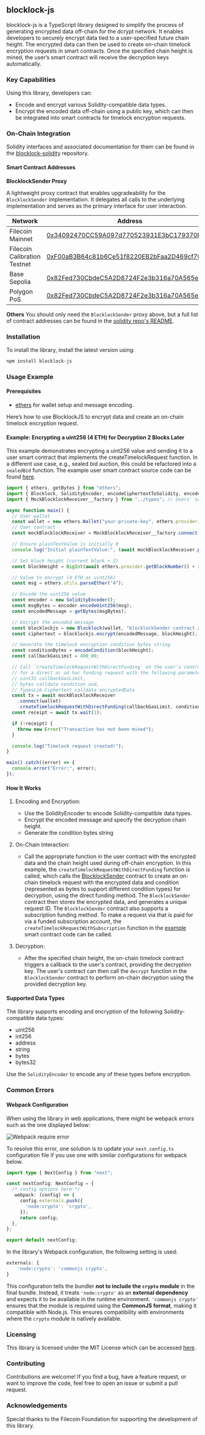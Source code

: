 ## blocklock-js

blocklock-js is a TypeScript library designed to simplify the process of generating encrypted data off-chain for the dcrypt network. It enables developers to securely encrypt data tied to a user-specified future chain height. The encrypted data can then be used to create on-chain timelock encryption requests in smart contracts. Once the specified chain height is mined, the user’s smart contract will receive the decryption keys automatically.


### Key Capabilities

Using this library, developers can:

* Encode and encrypt various Solidity-compatible data types.
* Encrypt the encoded data off-chain using a public key, which can then be integrated into smart contracts for timelock encryption requests.


### On-Chain Integration

Solidity interfaces and associated documentation for them can be found in the [blocklock-solidity](https://github.com/randa-mu/blocklock-solidity.git) repository.

#### Smart Contract Addresses

**BlocklockSender Proxy**

A lightweight proxy contract that enables upgradeability for the `BlocklockSender` implementation. It delegates all calls to the underlying implementation and serves as the primary interface for user interaction.

| Network                    | Address                                                                                                                     |
|----------------------------|-----------------------------------------------------------------------------------------------------------------------------|
| Filecoin Mainnet           | [0x34092470CC59A097d770523931E3bC179370B44b](https://filfox.info/en/address/0x34092470CC59A097d770523931E3bC179370B44b)     |
| Filecoin Calibration Testnet | [0xF00aB3B64c81b6Ce51f8220EB2bFaa2D469cf702](https://calibration.filfox.info/en/address/0xF00aB3B64c81b6Ce51f8220EB2bFaa2D469cf702) |
| Base Sepolia               | [0x82Fed730CbdeC5A2D8724F2e3b316a70A565e27e](https://sepolia.basescan.org/address/0x82Fed730CbdeC5A2D8724F2e3b316a70A565e27e) |
| Polygon PoS                | [0x82Fed730CbdeC5A2D8724F2e3b316a70A565e27e](https://polygonscan.com/address/0x82Fed730CbdeC5A2D8724F2e3b316a70A565e27e)    |

**Others**
You should only need the `BlocklockSender` proxy above, but a full list of contract addresses can be found in the [solidity repo's README](https://github.com/randa-mu/blocklock-solidity).


### Installation

To install the library, install the latest version using:

```sh
npm install blocklock-js
```



### Usage Example

#### Prerequisites

* [ethers](https://www.npmjs.com/package/ethers) for wallet setup and message encoding.


Here’s how to use BlocklockJS to encrypt data and create an on-chain timelock encryption request.

#### Example: Encrypting a uint256 (4 ETH) for Decryption 2 Blocks Later

This example demonstrates encrypting a uint256 value and sending it to a user smart contract that implements the createTimelockRequest function. In a different use case, e.g., sealed bid auction, this could be refactored into a `sealedBid` function.
The example user smart contract source code can be found [here](https://github.com/randa-mu/blocklock-solidity/blob/main/src/mocks/MockBlocklockReceiver.sol).

```js
import { ethers, getBytes } from "ethers";
import { Blocklock, SolidityEncoder, encodeCiphertextToSolidity, encodeCondition } from "blocklock-js";
import { MockBlocklockReceiver__factory } from "../types"; // Users' solidity contract TypeScript binding

async function main() {
  // User wallet
  const wallet = new ethers.Wallet("your-private-key", ethers.provider);
  // User contract
  const mockBlocklockReceiver = MockBlocklockReceiver__factory.connect("user blocklcok receiver contract address", wallet);

  // Ensure plainTextValue is initially 0
  console.log("Initial plainTextValue:", (await mockBlocklockReceiver.plainTextValue()).toString());

  // Set block height (current block + 2)
  const blockHeight = BigInt(await ethers.provider.getBlockNumber() + 2);

  // Value to encrypt (4 ETH as uint256)
  const msg = ethers.utils.parseEther("4");

  // Encode the uint256 value
  const encoder = new SolidityEncoder();
  const msgBytes = encoder.encodeUint256(msg);
  const encodedMessage = getBytes(msgBytes);

  // Encrypt the encoded message
  const blocklockjs = new Blocklock(wallet, "blocklockSender contract address");
  const ciphertext = blocklockjs.encrypt(encodedMessage, blockHeight);

  // Generate the timelock encryption condition bytes string
  const conditionBytes = encodeCondition(blockHeight);
  const callbackGasLimit = 400_00;

  // Call `createTimelockRequestWithDirectFunding` on the user's contract 
  // for a direct or ad hoc funding request with the following parameters:
  // uint32 callbackGasLimit, 
  // bytes calldata condition and,
  // TypesLib.Ciphertext calldata encryptedData
  const tx = await mockBlocklockReceiver
    .connect(wallet)
    .createTimelockRequestWithDirectFunding(callbackGasLimit, conditionBytes, encodeCiphertextToSolidity(ciphertext));
  const receipt = await tx.wait(1);

  if (!receipt) {
    throw new Error("Transaction has not been mined");
  }

  console.log("Timelock request created!");
}

main().catch((error) => {
  console.error("Error:", error);
});
```

#### How It Works
1. Encoding and Encryption:

    * Use the SolidityEncoder to encode Solidity-compatible data types.
    * Encrypt the encoded message and specify the decryption chain height.
    * Generate the condition bytes string

2. On-Chain Interaction:

    * Call the appropriate function in the user contract with the encrypted data and the chain height used during off-chain encryption. In this example, the `createTimelockRequestWithDirectFunding` function is called, which calls the [BlocklockSender](https://github.com/randa-mu/blocklock-solidity/blob/main/src/blocklock/BlocklockSender.sol) contract to create an on-chain timelock request with the encrypted data and condition (represented as bytes to support different condition types) for decryption, using the direct funding method. The `BlocklockSender` contract then stores the encrypted data, and generates a unique request ID. The `BlocklockSender` contract also supports a subscription funding method. To make a request via that is paid for via a funded subscription account, the `createTimelockRequestWithSubscription` function in the [example](https://github.com/randa-mu/blocklock-solidity/blob/main/src/mocks/MockBlocklockReceiver.sol) smart contract code can be called.

3. Decryption:

    * After the specified chain height, the on-chain timelock contract triggers a callback to the user's contract, providing the decryption key. The user's contract can then call the `decrypt` function in the `BlocklockSender` contract to perform on-chain decryption using the provided decryption key.


#### Supported Data Types
The library supports encoding and encryption of the following Solidity-compatible data types:

* uint256
* int256
* address
* string
* bytes
* bytes32

Use the `SolidityEncoder` to encode any of these types before encryption.


### Common Errors

#### Webpack Configuration

When using the library in web applications, there might be webpack errors such as the one displayed below:

![Webpack require error](./documentation/images/webpack-require.png)


To resolve this error, one solution is to update your `next.config.ts` configuration file if you use one with similar configurations for webpack below. 

```ts
import type { NextConfig } from "next";

const nextConfig: NextConfig = {
  /* config options here */
   webpack: (config) => {
     config.externals.push({
       'node:crypto': 'crypto',
     });
     return config;
  },
};

export default nextConfig;
```

In the library's Webpack configuration, the following setting is used:

```javascript
externals: {
    'node:crypto': 'commonjs crypto',
}
```

This configuration tells the bundler **not to include the `crypto` module** in the final bundle. Instead, it treats `'node:crypto'` as an **external dependency** and expects it to be available in the runtime environment. `'commonjs crypto'` ensures that the module is required using the **CommonJS format**, making it compatible with Node.js. This ensures compatibility with environments where the `crypto` module is natively available.


### Licensing

This library is licensed under the MIT License which can be accessed [here](LICENSE).

### Contributing

Contributions are welcome! If you find a bug, have a feature request, or want to improve the code, feel free to open an issue or submit a pull request.

### Acknowledgements

Special thanks to the Filecoin Foundation for supporting the development of this library.
